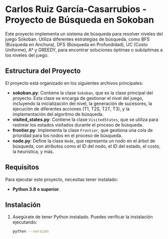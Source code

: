 # Carlos Ruiz García-Casarrubios - Proyecto de Búsqueda en Sokoban

Este proyecto implementa un sistema de búsqueda para resolver niveles del juego Sokoban. Utiliza diferentes estrategias de búsqueda, como BFS (Búsqueda en Anchura), DFS (Búsqueda en Profundidad), UC (Costo Uniforme), A* y GREEDY, para encontrar soluciones óptimas o subóptimas a los niveles del juego.

## Estructura del Proyecto

El proyecto está organizado en los siguientes archivos principales:

- **sokoban.py**: Contiene la clase `Sokoban`, que es la clase principal del proyecto. Esta clase se encarga de gestionar el nivel del juego, incluyendo la inicialización del nivel, la generación de sucesores, la ejecución de diferentes acciones (T1, T2S, T2T, T3), y la implementación del algoritmo de búsqueda.
- **visited_states.py**: Contiene la clase `VisitedStates`, que se utiliza para rastrear los estados visitados durante el proceso de búsqueda.
- **frontier.py**: Implementa la clase `Frontier`, que gestiona una cola de prioridad para los nodos en el proceso de búsqueda.
- **node.py**: Define la clase `Node`, que representa un nodo en el árbol de búsqueda, con atributos como el ID del nodo, el ID del estado, el costo, la heurística, y más.

## Requisitos

Para ejecutar este proyecto, necesitas tener instalado:

- **Python 3.8 o superior**.

## Instalación

1. Asegúrate de tener Python instalado. Puedes verificar la instalación ejecutando:

   ```bash
   python --version
